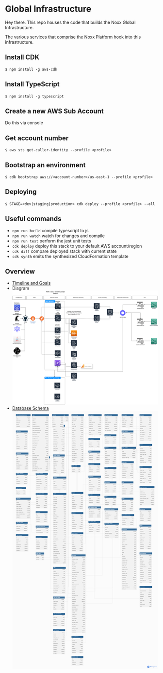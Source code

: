 # Global Infrastructure

Hey there. This repo houses the code that builds the Noxx Global Infrastructure.

The various [services that comprise the Noxx Platform](https://github.com/NoXX-Technologies/docs/blob/main/developers/services/README.md) hook into this infrastructure.

## Install CDK
`$ npm install -g aws-cdk`

## Install TypeScript
`$ npm install -g typescript`

## Create a new AWS Sub Account
Do this via console

## Get account number
`$ aws sts get-caller-identity --profile <profile>`

## Bootstrap an environment
`$ cdk bootstrap aws://<account-number>/us-east-1 --profile <profile>`

## Deploying

`$ STAGE=<dev|staging|production> cdk deploy --profile <profile> --all`  

## Useful commands

* `npm run build`   compile typescript to js
* `npm run watch`   watch for changes and compile
* `npm run test`    perform the jest unit tests
* `cdk deploy`      deploy this stack to your default AWS account/region
* `cdk diff`        compare deployed stack with current state
* `cdk synth`       emits the synthesized CloudFormation template

## Overview
- [Timeline and Goals](https://docs.google.com/spreadsheets/d/11EZpMwBINrwbvLawncP47e5jE4AiuK7G1mOnHFt0rGw/edit#gid=0)
- Diagram
![Diagram](Noxx%20Global%20Infrastructure%202.0.drawio.png)
- [Database Schema](https://dbdiagram.io/d/631f938d0911f91ba591ff92)
![Database Schema](Database%20Schema.png)